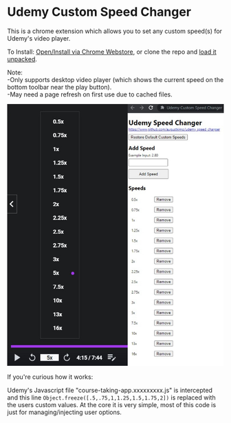 # Udemy Custom Speed Changer

This is a chrome extension which allows you to set any custom speed(s) for Udemy's video player.

To Install: [Open/Install via Chrome Webstore](https://chrome.google.com/webstore/detail/udemy-custom-speed-change/mfinfiagnpnbijihonbeadgnfbihhpcf/), or clone the repo and [load it unpacked](https://developer.chrome.com/docs/extensions/mv3/getstarted/#unpacked).

Note:  
-Only supports desktop video player (which shows the current speed on the bottom toolbar near the play button).  
-May need a page refresh on first use due to cached files.


![Screenshot](/media/screenshot.jpg)

If you're curious how it works: 

Udemy's Javascript file "course-taking-app.xxxxxxxxx.js" is intercepted and this line `Object.freeze([.5,.75,1,1.25,1.5,1.75,2])` is replaced with the users custom values. At the core it is very simple, most of this code is just for managing/injecting user options.

